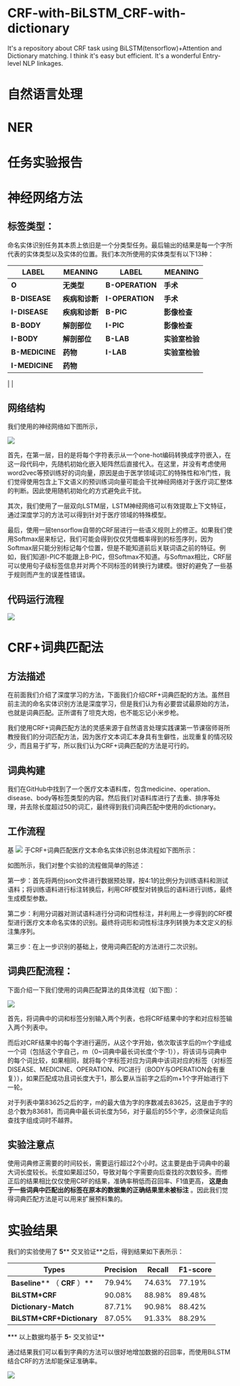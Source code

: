 # CRF-with-BiLSTM_CRF-with-dictionary
It's a repository about CRF task using BiLSTM(tensorflow)+Attention and Dictionary matching. I think it's easy but efficient. It's a wonderful Entry-level NLP linkages.
#
# 自然语言处理

# NER

# 任务实验报告


# 神经网络方法

## 标签类型：

命名实体识别任务其本质上依旧是一个分类型任务。最后输出的结果是每一个字所代表的实体类型以及实体的位置。我们本次所使用的实体类型有以下13种：

| **LABEL** | **MEANING** | **LABEL** | **MEANING** |
| --- | --- | --- | --- |
| **O** | **无类型** | **B-OPERATION** | **手术** |
| **B-DISEASE** | **疾病和诊断** | **I-OPERATION** | **手术** |
| **I-DISEASE** | **疾病和诊断** | **B-PIC** | **影像检查** |
| **B-BODY** | **解剖部位** | **I-PIC** | **影像检查** |
| **I-BODY** | **解剖部位** | **B-LAB** | **实验室检验** |
| **B-MEDICINE** | **药物** | **I-LAB** | **实验室检验** |
| **I-MEDICINE** | **药物** |
 |
 |

## 网络结构

我们使用的神经网络如下图所示，

![](RackMultipart20210524-4-8r97t_html_992919312f8587c1.png)

首先，在第一层，目的是将每个字符表示从一个one-hot编码转换成字符嵌入，在这一段代码中，先随机初始化嵌入矩阵然后直接代入。在这里，并没有考虑使用word2vec等预训练好的词向量，原因是由于医学领域词汇的特殊性和冷门性，我们觉得使用包含上下文语义的预训练词向量可能会干扰神经网络对于医疗词汇整体的判断。因此使用随机初始化的方式避免此干扰。

其次，我们使用了一层双向LSTM层，LSTM神经网络可以有效提取上下文特征，通过深度学习的方法可以得到针对于医疗领域的特殊模型。

最后，使用一层tensorflow自带的CRF层进行一些语义规则上的修正。如果我们使用Softmax层来标记，我们可能会得到仅仅凭借概率得到的标签序列，因为Softmax层只能分别标记每个位置，但是不能知道前后关联词语之前的特征。例如，我们知道I-PIC不能跟上B-PIC，但Softmax不知道。与Softmax相比，CRF层可以使用句子级标签信息并对两个不同标签的转换行为建模。很好的避免了一些基于规则而产生的误差性错误。

## 代码运行流程

![](RackMultipart20210524-4-8r97t_html_ce8fa14cbf327129.png)

# CRF+词典匹配法

## 方法描述

在前面我们介绍了深度学习的方法，下面我们介绍CRF+词典匹配的方法。虽然目前主流的命名实体识别方法是深度学习，但是我们认为有必要尝试最原始的方法，也就是词典匹配。正所谓有了坦克大炮，也不能忘记小米步枪。

我们使用CRF+词典匹配方法的灵感来源于自然语言处理实践课第一节课宿师哥所教授我们的分词匹配方法，因为医疗文本词汇本身具有生僻性，出现重复的情况较少，而且易于扩写，所以我们认为CRF+词典匹配的方法是可行的。

## 词典构建

我们在GitHub中找到了一个医疗文本语料库，包含medicine、operation、disease、body等标签类型的内容。然后我们对语料库进行了去重、排序等处理，并去除长度超过50的词汇，最终得到我们词典匹配中使用的dictionary。

## 工作流程

基 ![](RackMultipart20210524-4-8r97t_html_6627f8a9d38b231e.jpg)
 于CRF+词典匹配医疗文本命名实体识别总体流程如下图所示：

如图所示，我们对整个实验的流程做简单的陈述：

第一步：首先将两份json文件进行数据预处理，按4:1的比例分为训练语料和测试语料；将训练语料进行标注转换后，利用CRF模型对转换后的语料进行训练，最终生成模型参数。

第二步：利用分词器对测试语料进行分词和词性标注，并利用上一步得到的CRF模型进行医疗文本命名实体的识别。最终将词形和词性标注序列转换为本文定义的标注集序列。

第三步：在上一步识别的基础上，使用词典匹配的方法进行二次识别。

## 词典匹配流程：

下面介绍一下我们使用的词典匹配算法的具体流程（如下图）：

![](RackMultipart20210524-4-8r97t_html_a512dee9c915eff9.png)

首先，将词典中的词和标签分别输入两个列表，也将CRF结果中的字和对应标签输入两个列表中。

而后对CRF结果中的每个字进行遍历，从这个字开始，依次取该字后的m个字组成一个词（包括这个字自己，m（0~词典中最长词长度个字-1）），将该词与词典中的每个词比较，如果相同，就将每个字标签对应为词典中该词对应的标签（对标签DISEASE、MEDICINE、OPERATION、PIC进行（BODY与OPERATION会有重复）），如果匹配成功且词长度大于1，那么要从当前字之后的m+1个字开始进行下一轮。

对于列表中第83625之后的字，m的最大值为字的序数减去83625，这是由于字的总个数为83681，而词典中最长词长度为56，对于最后的55个字，必须保证向后查找字组成词时不越界。

## 实验注意点

使用词典修正需要的时间较长，需要运行超过2个小时。这主要是由于词典中的最大词长度较长。长度如果超过50，导致对每个字需要向后查找的次数较多。而修正后的结果相比仅仅使用CRF的结果，准确率稍低而召回率、F1值更高， **这是由于一些词典中匹配出的标签在原本的数据集的正确结果里未被标注** 。因此我们觉得词典匹配方法是可以用来扩展预料集的。

# 实验结果

我们的实验使用了 **5**** 交叉验证**之后，得到结果如下表所示：

| **Types** | **Precision** | **Recall** | **F1-score** |
| --- | --- | --- | --- |
| **Baseline**** （ ****CRF**** ）** | 79.94% | 74.63% | 77.19% |
| **BiLSTM+CRF** | 90.08% | 88.98% | 89.48% |
| **Dictionary-Match** | 87.71% | 90.98% | 88.42% |
| **BiLSTM+CRF+Dictionary** | 87.05% | 91.33% | 88.29% |

**\***** 以上数据均基于 ****5-**** 交叉验证**

通过结果我们可以看到字典的方法可以很好地增加数据的召回率，而使用BiLSTM结合CRF的方法却能保证准确率。

![](RackMultipart20210524-4-8r97t_html_f8aaa488af7ece8.gif)
